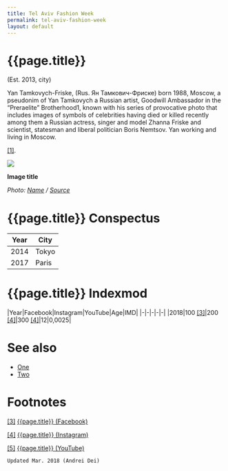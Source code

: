 ```yaml
---
title: Tel Aviv Fashion Week
permalink: tel-aviv-fashion-week
layout: default
---
```


# {{page.title}}

(Est. 2013, city)

Yan Tamkovych-Friske, (Rus. Ян Тамкович-Фриске) born 1988, Moscow, a pseudonim of Yan Tamkovych a Russian artist, Goodwill Ambassador in the “Preraelite” Brotherhood1, known with his series of provocative photo that includes images of symbols of celebrities having died or killed recently among them a Russian actress, singer and model Zhanna Friske and scientist, statesman and liberal politician Boris Nemtsov. Yan working and living in Moscow. 

<span id="a1">[\[1\]](#f1)</span>.

![](/encyclopedia/images/image-name.jpg)

**Image title**

*Photo: [Name](index) / [Source](index)*

# {{page.title}} Conspectus

|Year|City|
|-|-|
|2014|Tokyo|
|2017|Paris|

# {{page.title}} Indexmod

|Year|Facebook|Instagram|YouTube|Age|IMD|
|-|-|-|-|-|
|2018|100 <span id="a3">[\[3\]](#f3)</span>|200 <span id="a4">[\[4\]](#f4)</span>|300 <span id="a4">[\[4\]](#f4)</span>|12|0,0025|


# See also

+ [One](index)
+ [Two](index)

# Footnotes

[[3]](#a3) <span id="f3"></span> [{{page.title}} (Facebook)](index)

[[4]](#a4) <span id="f4"></span> [{{page.title}} (Instagram)](index)

[[5]](#a5) <span id="f5"></span> [{{page.title}} (YouTube)](index)

`Updated Mar. 2018 (Andrei Dei)`

